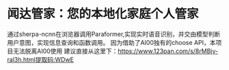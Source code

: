 # 闻达管家：您的本地化家庭个人管家
通过sherpa-ncnn在浏览器调用Paraformer,实现实时语音识别，并交由模型判断用户意图，实现信息查询和函数调用。
因为借助了AI00独有的choose API，本项目无法脱离AI00使用
建议直接从这里下：https://www.123pan.com/s/8rMBjv-ral3h.html提取码:WDwE